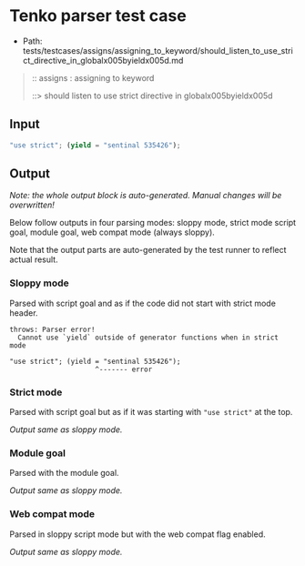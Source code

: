 # Tenko parser test case

- Path: tests/testcases/assigns/assigning_to_keyword/should_listen_to_use_strict_directive_in_globalx005byieldx005d.md

> :: assigns : assigning to keyword
>
> ::> should listen to use strict directive in globalx005byieldx005d

## Input

`````js
"use strict"; (yield = "sentinal 535426");
`````

## Output

_Note: the whole output block is auto-generated. Manual changes will be overwritten!_

Below follow outputs in four parsing modes: sloppy mode, strict mode script goal, module goal, web compat mode (always sloppy).

Note that the output parts are auto-generated by the test runner to reflect actual result.

### Sloppy mode

Parsed with script goal and as if the code did not start with strict mode header.

`````
throws: Parser error!
  Cannot use `yield` outside of generator functions when in strict mode

"use strict"; (yield = "sentinal 535426");
                     ^------- error
`````

### Strict mode

Parsed with script goal but as if it was starting with `"use strict"` at the top.

_Output same as sloppy mode._

### Module goal

Parsed with the module goal.

_Output same as sloppy mode._

### Web compat mode

Parsed in sloppy script mode but with the web compat flag enabled.

_Output same as sloppy mode._
